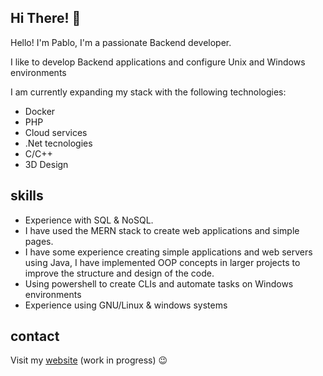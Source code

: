 ## Hi There! 👋

Hello! I'm Pablo, I'm a passionate Backend developer.

I like to develop Backend applications and configure Unix and Windows environments

I am currently expanding my stack with the following technologies:

- Docker
- PHP
- Cloud services
- .Net tecnologies
- C/C++
- 3D Design

## skills

- Experience with SQL & NoSQL.
- I have used the MERN stack to create web applications and simple pages.
- I have some experience creating simple applications and web servers using Java, I have implemented OOP concepts in larger projects to improve the structure and design of the code.
- Using powershell to create CLIs and automate tasks on Windows environments 
- Experience using GNU/Linux & windows systems

## contact

Visit my [website](link) (work in progress) 😉 
